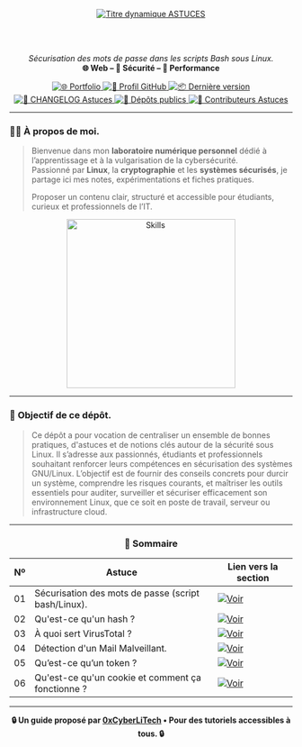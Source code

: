 <div align="center">

  <br></br>
  
  <a href="https://github.com/0xCyberLiTech">
    <img src="https://readme-typing-svg.herokuapp.com?font=JetBrains+Mono&size=50&duration=6000&pause=1000000000&color=FF0048&center=true&vCenter=true&width=1100&lines=%3EASTUCES_" alt="Titre dynamique ASTUCES" />
  </a>
  
  <br></br>

  <p align="center">
    <em>Sécurisation des mots de passe dans les scripts Bash sous Linux.</em><br>
    <b>🌐 Web – 🔐 Sécurité – 🚀 Performance</b>
  </p>

  <p align="center">
    <a href="https://0xcyberlitech.github.io/">
      <img src="https://img.shields.io/badge/Portfolio-0xCyberLiTech-181717?logo=github&style=flat-square" alt="🌐 Portfolio" />
    </a>
    <a href="https://github.com/0xCyberLiTech">
      <img src="https://img.shields.io/badge/Profil-GitHub-181717?logo=github&style=flat-square" alt="🔗 Profil GitHub" />
    </a>
    <a href="https://github.com/0xCyberLiTech/Astuces/releases/latest">
      <img src="https://img.shields.io/github/v/release/0xCyberLiTech/Astuces?label=version&style=flat-square&color=blue" alt="📦 Dernière version" />
    </a>
    <a href="https://github.com/0xCyberLiTech/Astuces/blob/main/CHANGELOG.md">
      <img src="https://img.shields.io/badge/📄%20Changelog-Astuces-blue?style=flat-square" alt="📄 CHANGELOG Astuces" />
    </a>
    <a href="https://github.com/0xCyberLiTech?tab=repositories">
      <img src="https://img.shields.io/badge/Dépôts-publics-blue?style=flat-square" alt="📂 Dépôts publics" />
    </a>
    <a href="https://github.com/0xCyberLiTech/Astuces/graphs/contributors">
      <img src="https://img.shields.io/badge/👥%20Contributeurs-cliquez%20ici-007ec6?style=flat-square" alt="👥 Contributeurs Astuces" />
    </a>
  </p>
  
</div>

---

### 👨‍💻 **À propos de moi.**

> Bienvenue dans mon **laboratoire numérique personnel** dédié à l’apprentissage et à la vulgarisation de la cybersécurité.  
> Passionné par **Linux**, la **cryptographie** et les **systèmes sécurisés**, je partage ici mes notes, expérimentations et fiches pratiques.  
>  
 > Proposer un contenu clair, structuré et accessible pour étudiants, curieux et professionnels de l’IT.  

<p align="center">
  <a href="https://github.com/0xCyberLiTech" target="_blank" rel="noopener">
    <img src="https://skillicons.dev/icons?i=linux,debian,bash,docker,nginx,git,vim" alt="Skills" alt="Logo techno" width="300">
  </a>
</p>

---

### 🎯 **Objectif de ce dépôt.**

> Ce dépôt a pour vocation de centraliser un ensemble de bonnes pratiques, d'astuces et de notions clés autour de la sécurité sous Linux.
> Il s’adresse aux passionnés, étudiants et professionnels souhaitant renforcer leurs compétences en sécurisation des systèmes GNU/Linux.
> L’objectif est de fournir des conseils concrets pour durcir un système, comprendre les risques courants, et maîtriser les outils essentiels pour auditer, surveiller et sécuriser efficacement son environnement Linux, que ce soit en poste de travail, serveur ou infrastructure cloud.

---


<div align="center">
  
### 🧭 **Sommaire**

| Nº  | Astuce                              | Lien vers la section                                                  |
|-----|-------------------------------------|-----------------------------------------------------------------------|
| 01  | Sécurisation des mots de passe (script bash/Linux).             | [![Voir](https://img.shields.io/badge/Voir-01-blue)](ASTUCES-Sécurisation-des-mots-de-passe-dans-les-scripts-Bash-sous-Linux.md) |
| 02  | Qu'est-ce qu'un hash ?                                          | [![Voir](https://img.shields.io/badge/Voir-01-blue)](ASTUCES-Qu-est-ce-qu-un-hash.md) |
| 03  | À quoi sert VirusTotal ?                                        | [![Voir](https://img.shields.io/badge/Voir-01-blue)](ASTUCES-À-quoi-sert-VirusTotal.md) |
| 04  | Détection d'un Mail Malveillant.                                | [![Voir](https://img.shields.io/badge/Voir-01-blue)](ASTUCES-Détection-d-un-Mail-Malveillant.md) |
| 05  | Qu’est-ce qu’un token ?                                         | [![Voir](https://img.shields.io/badge/Voir-01-blue)](ASTUCES_Qu-est-ce-qu-un-token-en-sécurité.md) |
| 06  | Qu'est-ce qu'un cookie et comment ça fonctionne ?               | [![Voir](https://img.shields.io/badge/Voir-01-blue)](ASTUCES_Qu-est-ce-qu-un-cookie-et-comment-ça-fonctionne.md) |

</div>

---

<p align="center">
  <b>🔒 Un guide proposé par <a href="https://github.com/0xCyberLiTech">0xCyberLiTech</a> • Pour des tutoriels accessibles à tous. 🔒</b>
</p>
